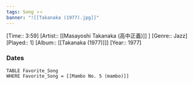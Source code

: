 ```yaml
---
tags: Song ⭐⭐ 
banner: "![[Takanaka (1977).jpg]]"
---
```

[Time:: 3:59]
[Artist:: [[Masayoshi Takanaka (高中正義)]] ]
[Genre:: Jazz]
[Played:: 1]
[Album:: [[Takanaka (1977)]]]
[Year:: 1977]
### Dates
````dataview
TABLE Favorite_Song
WHERE Favorite_Song = [[Mambo No. 5 (mambo)]]
````